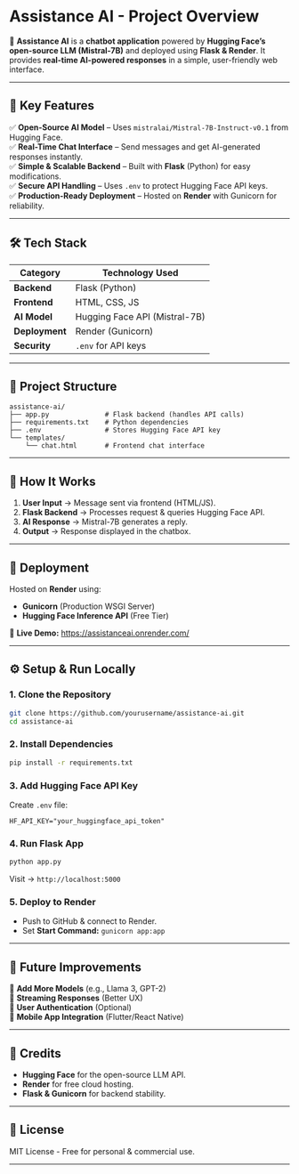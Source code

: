 # **Assistance AI - Project Overview**  

🚀 **Assistance AI** is a **chatbot application** powered by **Hugging Face’s open-source LLM (Mistral-7B)** and deployed using **Flask & Render**. It provides **real-time AI-powered responses** in a simple, user-friendly web interface.  

---

## **📌 Key Features**  
✅ **Open-Source AI Model** – Uses `mistralai/Mistral-7B-Instruct-v0.1` from Hugging Face.  
✅ **Real-Time Chat Interface** – Send messages and get AI-generated responses instantly.  
✅ **Simple & Scalable Backend** – Built with **Flask** (Python) for easy modifications.  
✅ **Secure API Handling** – Uses `.env` to protect Hugging Face API keys.  
✅ **Production-Ready Deployment** – Hosted on **Render** with Gunicorn for reliability.  

---

## **🛠️ Tech Stack**  
| Category       | Technology Used |
|---------------|----------------|
| **Backend**   | Flask (Python) |
| **Frontend**  | HTML, CSS, JS |
| **AI Model**  | Hugging Face API (Mistral-7B) |
| **Deployment** | Render (Gunicorn) |
| **Security**  | `.env` for API keys |

---

## **📂 Project Structure**  
```
assistance-ai/
├── app.py              # Flask backend (handles API calls)
├── requirements.txt    # Python dependencies
├── .env                # Stores Hugging Face API key
└── templates/
    └── chat.html       # Frontend chat interface
```

---

## **🔧 How It Works**  
1. **User Input** → Message sent via frontend (HTML/JS).  
2. **Flask Backend** → Processes request & queries Hugging Face API.  
3. **AI Response** → Mistral-7B generates a reply.  
4. **Output** → Response displayed in the chatbox.  

---

## **🚀 Deployment**  
Hosted on **Render** using:  
- **Gunicorn** (Production WSGI Server)  
- **Hugging Face Inference API** (Free Tier)  

🔗 **Live Demo:** https://assistanceai.onrender.com/  

---

## **⚙️ Setup & Run Locally**  

### **1. Clone the Repository**  
```bash
git clone https://github.com/yourusername/assistance-ai.git
cd assistance-ai
```

### **2. Install Dependencies**  
```bash
pip install -r requirements.txt
```

### **3. Add Hugging Face API Key**  
Create `.env` file:  
```env
HF_API_KEY="your_huggingface_api_token"
```

### **4. Run Flask App**  
```bash
python app.py
```
Visit → `http://localhost:5000`  

### **5. Deploy to Render**  
- Push to GitHub & connect to Render.  
- Set **Start Command:** `gunicorn app:app`  

---

## **📜 Future Improvements**  
🔹 **Add More Models** (e.g., Llama 3, GPT-2)  
🔹 **Streaming Responses** (Better UX)  
🔹 **User Authentication** (Optional)  
🔹 **Mobile App Integration** (Flutter/React Native)  

---

## **🙏 Credits**  
- **Hugging Face** for the open-source LLM API.  
- **Render** for free cloud hosting.  
- **Flask & Gunicorn** for backend stability.  

---

## **📄 License**  
MIT License - Free for personal & commercial use.  

---
